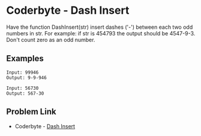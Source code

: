 # Coderbyte - Dash Insert

Have the function DashInsert(str) insert dashes ('-') between each two odd numbers in str. For example: if str is 454793 the output should be 4547-9-3. Don't count zero as an odd number.

## Examples

```
Input: 99946
Output: 9-9-946
```

```
Input: 56730
Output: 567-30
```

## Problem Link

- Coderbyte - [Dash Insert](https://coderbyte.com/editor/Dash%20Insert:JavaScript)

